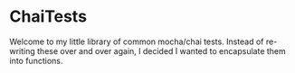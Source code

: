 # ChaiTests

Welcome to my little library of common mocha/chai tests. Instead of re-writing these over and over again, I decided I wanted to encapsulate them into functions. 